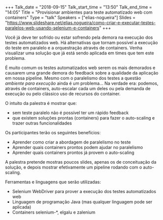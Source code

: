 +++
Talk_date = "2018-09-15"
Talk_start_time = "13:50"
Talk_end_time = "14:05"
Title = "Provisionar ambientes para teste automatizado web com containers"
Type = "talk"
Speakers = ["elias-nogueira"]
Slides = "https://www.slideshare.net/elias.nogueira/como-criar-e-executar-testes-paralelos-web-usando-selenium-e-containers"
+++

Você já deve ter sofrido ou estar sofrendo pela demora na execução dos testes automatizados web.
Há alternativas que tornam possível a execução do teste em paralelo e a orquestração através de containers.
Venha visualizar uma solução que já está sendo aplicada em times que tem este problema.

É muito comum os testes automatizados web serem os mais demorados e causarem uma grande demora do feedback sobre a qualidade da aplicação em nossa pipeline. Mesmo com o paralelismo dos testes a questão _ambiente para execução_ ainda é um problema...
Na verdade era: podemos, através de containers, auto-escalar cada um deles ou pela demanda de execução ou pelo clássico uso de recursos do container.

O intuito da palestra é mostrar que:

 * sem teste paralelo não é possível ter um rápido feedback
 * que existem soluções prontas (containers) para fazer o auto-scaling e trazer outras funcionalidades

Os participantes terão os seguintes benefícios:

 * Aprender como criar a abordagem de paralelismo no teste
 * Aprender quais containers prontos podem ajudar no paralelismo
 * Aprender quais containers prontos já provem o auto-scaling

A palestra pretende mostras poucos slides, apenas os de conceituação da solução, e depois mostrar efetivamente um pipeline rodando com o auto-scaling.

Ferramentas e linguagens que serão utilizadas:

 * Selenium WebDriver para prover a execução dos testes automatizados web
 * Linguagem de programação Java (mas qualquer linguagem pode ser aplicada)
 * Containers selenium-*, elgalu e zalenium
